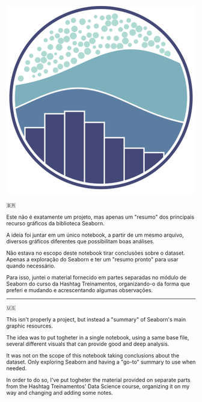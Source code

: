 <p align="left">
  <img src="seaborn-1.svg" >
</p>

🇧🇷

Este não é exatamente um projeto, mas apenas um "resumo" dos principais recurso gráficos da biblioteca Seaborn.

A ideia foi juntar em um único notebook, a partir de um mesmo arquivo, diversos gráficos diferentes que possibilitam boas análises.

Não estava no escopo deste notebook tirar conclusões sobre o dataset. Apenas a exploração do Seaborn e ter um "resumo pronto" para usar quando necessário.

Para isso, juntei o material fornecido em partes separadas no módulo de Seaborn do curso da Hashtag Treinamentos, organizando-o da forma que preferi e mudando e acrescentando algumas observações.

----------------------

🇺🇸

This isn't properly a project, but instead a "summary" of Seaborn's main graphic resources.

The idea was to put togheter in a single notebook, using a same base file, several different visuals that can provide good and deep analysis.

It was not on the scope of this notebook taking conclusions about the dataset. Only exploring Seaborn and having a "go-to" summary to use when needed.

In order to do so, I've put togheter the material provided on separate parts from the Hashtag Treinamentos' Data Science course, organizing it on my way and changing and adding some notes. 
